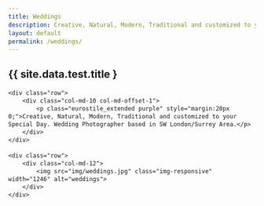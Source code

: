 ```yaml
---
title: Weddings
description: Creative, Natural, Modern, Traditional and customized to your Special Day. Wedding Photographer based in SW London/Surrey Area.
layout: default
permalink: /weddings/
---
```


<div class="container">
	<div class="row">
		<div class="col-md-12">
			<h2 class="eurostile_extended purple">{{ site.data.test.title }</h2>
		</div>
	</div>

	<div class="row">
		<div class="col-md-10 col-md-offset-1">
			<p class="eurostile_extended purple" style="margin:20px 0;">Creative, Natural, Modern, Traditional and customized to your Special Day. Wedding Photographer based in SW London/Surrey Area.</p>
		</div>
	</div>

	<div class="row">
		<div class="col-md-12">
			<img src="img/weddings.jpg" class="img-responsive" width="1246" alt="weddings">
		</div>
	</div>
</div>

